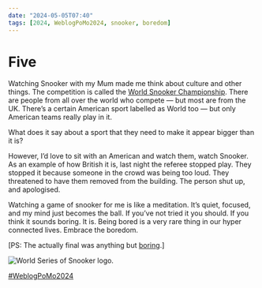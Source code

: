 ```yaml
---
date: "2024-05-05T07:40"
tags: [2024, WeblogPoMo2024, snooker, boredom]
---
```


# Five
<!-- truncate -->

Watching Snooker with my Mum made me think about culture and other things. The competition is called the [World Snooker Championship](https://www.bbc.co.uk/sport/snooker/68775898). There are people from all over the world who compete — but most are from the UK. There’s a certain American sport labelled as World too — but only American teams really play in it. 

What does it say about a sport that they need to make it appear bigger than it is? 

However, I’d love to sit with an American and watch them, watch Snooker. As an example of how British it is, last night the referee stopped play. They stopped it because someone in the crowd was being too loud. They threatened to have them removed from the building. The person shut up, and apologised. 

Watching a game of snooker for me is like a meditation. It’s quiet, focused, and my mind just becomes the ball. If you’ve not tried it you should. If you think it sounds boring. It is. Being bored is a very rare thing in our hyper connected lives. Embrace the boredom. 

[PS: The actually final was anything but [boring](https://www.bbc.co.uk/sport/snooker/videos/cd1wp2zkqkno).]

![World Series of Snooker logo. ](https://cdn.some.pics/phils/66373adcee218.jpg)

[#WeblogPoMo2024](https://weblog.anniegreens.lol/weblog-posting-month-2024)